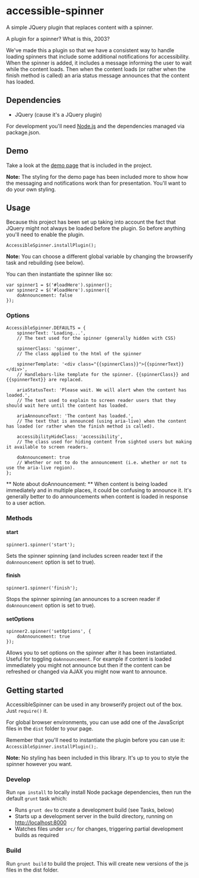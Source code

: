 # accessible-spinner

A simple JQuery plugin that replaces content with a spinner.

A plugin for a spinner? What is this, 2003?

We've made this a plugin so that we have a consistent way to handle loading spinners that include some additional
notifications for accessibility. When the spinner is added, it includes a message informing the user to wait while the
content loads. Then when the content loads (or rather when the finish method is called) an aria status message announces
that the content has loaded.

## Dependencies

* JQuery (cause it's a JQuery plugin)

For development you'll need [Node.js](http://nodejs.org/download/) and the dependencies managed via package.json.

## Demo

Take a look at the [demo page](build/demo.js) that is included in the project.

**Note:** The styling for the demo page has been included more to show how the messaging and notifications work than for
presentation. You'll want to do your own styling.

## Usage

Because this project has been set up taking into account the fact that JQuery might not always be loaded before the
plugin. So before anything you'll need to enable the plugin.

	AccessibleSpinner.installPlugin();

**Note:** You can choose a different global variable by changing the browserify task and rebuilding (see below).

You can then instantiate the spinner like so:

	var spinner1 = $('#loadHere').spinner();
	var spinner2 = $('#loadHere').spinner({
		doAnnouncement: false
	});

### Options

	AccessibleSpinner.DEFAULTS = {
		spinnerText: 'Loading...',
		// The text used for the spinner (generally hidden with CSS)

		spinnerClass: 'spinner',
		// The class applied to the html of the spinner

		spinnerTemplate: '<div class="{{spinnerClass}}">{{spinnerText}}</div>',
		// Handlebars-like template for the spinner. {{spinnerClass}} and {{spinnerText}} are replaced.

		ariaStatusText: 'Please wait. We will alert when the content has loaded.',
		// The text used to explain to screen reader users that they should wait here until the content has loaded.

		ariaAnnounceText: 'The content has loaded.',
		// The text that is announced (using aria-live) when the content has loaded (or rather when the finish method is called).

		accessibilityHideClass: 'accessibility',
		// The class used for hiding content from sighted users but making it available to screen readers.

		doAnnouncement: true
		// Whether or not to do the announcement (i.e. whether or not to use the aria-live region).
	};

** Note about doAnnouncement: ** When content is being loaded immediately and in multiple places, it could be
confusing to announce it. It's generally better to do announcements when content is loaded in response to a user action.

### Methods

#### start

`spinner1.spinner('start');`

Sets the spinner spinning (and includes screen reader text if the `doAnnouncement` option is set to true).

#### finish

`spinner1.spinner('finish');`

Stops the spinner spinning (an announces to a screen reader if `doAnnouncement` option is set to true).

#### setOptions

	spinner2.spinner('setOptions', {
		doAnnouncement: true
	});

Allows you to set options on the spinner after it has been instantiated. Useful for toggling `doAnnouncement`. For
example if content is loaded immediately you might not announce but then if the content can be refreshed or changed
via AJAX you might now want to announce.

## Getting started

AccessibleSpinner can be used in any browserify project out of the box. Just `require()` it.

For global browser environments, you can use add one of the JavaScript files in the `dist` folder to your page.

Remember that you'll need to instantiate the plugin before you can use it: `AccessibleSpinner.installPlugin();`.

**Note:** No styling has been included in this library. It's up to you to style the spinner however you want.

### Develop

Run `npm install` to locally install Node package dependencies, then run the default `grunt` task which:

* Runs `grunt dev` to create a development build (see Tasks, below)
* Starts up a development server in the build directory, running on [http://localhost:8000](http://localhost:8000)
* Watches files under `src/` for changes, triggering partial development builds as required

### Build

Run `grunt build` to build the project. This will create new versions of the js files in the dist folder.
